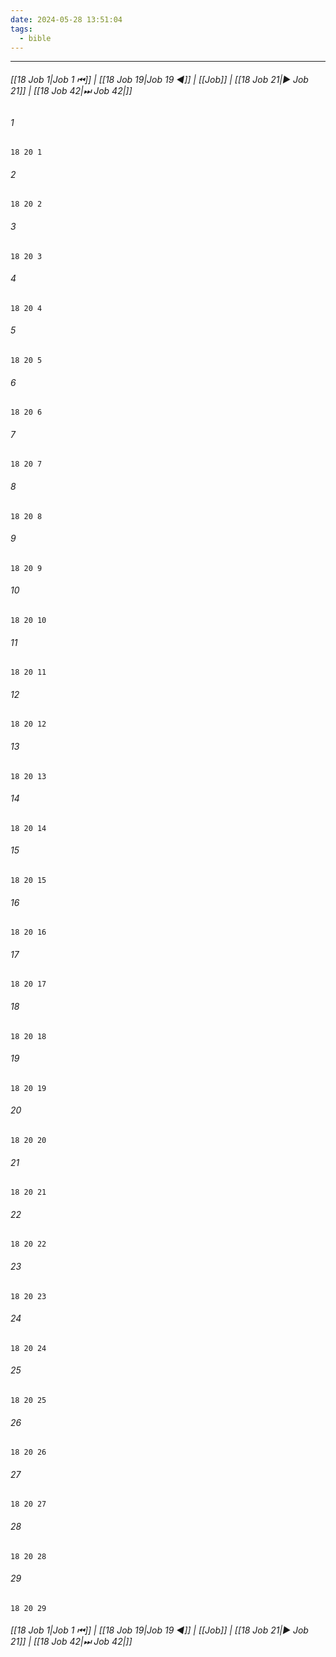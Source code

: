 ```yaml
---
date: 2024-05-28 13:51:04
tags:
  - bible
---
```

___

###### [[18 Job 1|Job 1 ⏮]] | [[18 Job 19|Job 19 ◀]] | [[Job]] | [[18 Job 21|▶ Job 21]] | [[18 Job 42|⏭ Job 42|]]

###### 1
``` verse
18 20 1 
```
###### 2
``` verse
18 20 2 
```
###### 3
``` verse
18 20 3 
```
###### 4
``` verse
18 20 4 
```
###### 5
``` verse
18 20 5 
```
###### 6
``` verse
18 20 6 
```
###### 7
``` verse
18 20 7 
```
###### 8
``` verse
18 20 8 
```
###### 9
``` verse
18 20 9 
```
###### 10
``` verse
18 20 10 
```
###### 11
``` verse
18 20 11 
```
###### 12
``` verse
18 20 12 
```
###### 13
``` verse
18 20 13 
```
###### 14
``` verse
18 20 14 
```
###### 15
``` verse
18 20 15 
```
###### 16
``` verse
18 20 16 
```
###### 17
``` verse
18 20 17 
```
###### 18
``` verse
18 20 18 
```
###### 19
``` verse
18 20 19 
```
###### 20
``` verse
18 20 20 
```
###### 21
``` verse
18 20 21 
```
###### 22
``` verse
18 20 22 
```
###### 23
``` verse
18 20 23 
```
###### 24
``` verse
18 20 24 
```
###### 25
``` verse
18 20 25 
```
###### 26
``` verse
18 20 26 
```
###### 27
``` verse
18 20 27 
```
###### 28
``` verse
18 20 28 
```
###### 29
``` verse
18 20 29 
```

###### [[18 Job 1|Job 1 ⏮]] | [[18 Job 19|Job 19 ◀]] | [[Job]] | [[18 Job 21|▶ Job 21]] | [[18 Job 42|⏭ Job 42|]]

